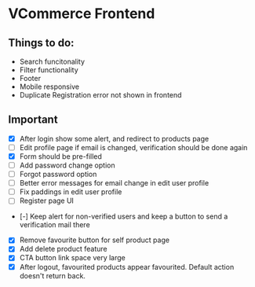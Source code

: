 # VCommerce Frontend
## Things to do:
* Search funcitonality
* Filter functionality
* Footer
* Mobile responsive
* Duplicate Registration error not shown in frontend

## Important
- [X] After login show some alert, and redirect to products page
- [ ] Edit profile page if email is changed, verification should be done again
- [X] Form should be pre-filled
- [ ] Add password change option
- [ ] Forgot password option 
- [ ] Better error messages for email change in edit user profile
- [ ] Fix paddings in edit user profile
- [ ] Register page UI
- [-] Keep alert for non-verified users and keep a button to send a verification mail there
- [X] Remove favourite button for self product page
- [X] Add delete product feature
- [X] CTA button link space very large
- [X] After logout, favourited products appear favourited. Default action doesn't return back.
